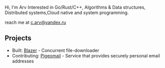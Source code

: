 Hi, I'm Arv
Interested in Go/Rust/C++, Algorithms & Data structures, Distributed systems,Cloud native and system programming.

reach me at c.arv@yandex.ru

## Projects

* Built: [Blazer](https://github.com/arvryna/blazer) - Concurrent file-downloader  
* Contributing: [Pigeomail](https://github.com/requiemofthesouls/pigeomail) - Service that provides securely personal email addresses 

<!-- <img align="left" src="https://github-readme-stats.vercel.app/api/top-langs/?username=arvryna&hide=html,ruby, scss" /> -->

